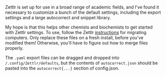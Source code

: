 Zettlr is set up for use in a broad range of academic fields, and I've found it necessary to customize a bunch of the default settings, including the export settings and a large autocorrect and snippet library.

My hope is that this helps other chemists and biochemists to get started with Zettlr settings. To use, follow the Zettlr [instructions](https://docs.zettlr.com/en/reference/migrating/) for migrating computers. Only replace these files on a fresh install, before you've modified them! Otherwise, you'll have to figure out how to merge files properly.

The `.yaml` export files can be dragged and dropped into `/.config/Zettlr/defaults`, but the contents of `autocorrect.json` should be pasted into the `autocorrect{...}` section of config.json.
